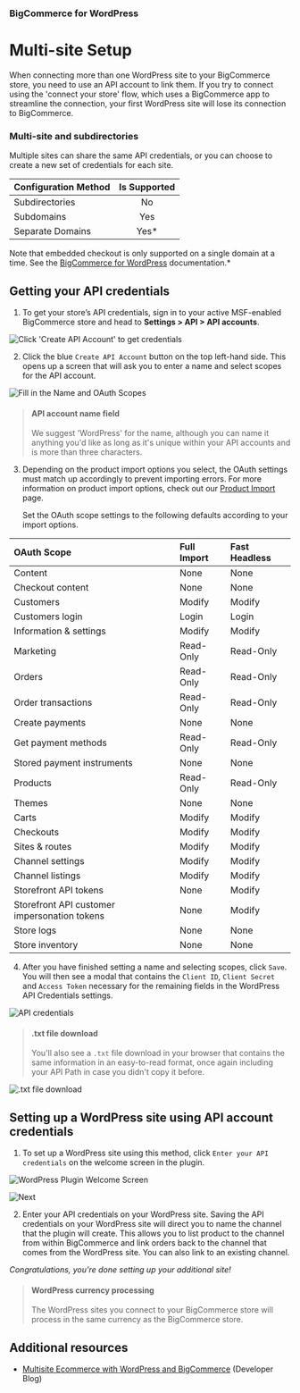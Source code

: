 <div><h3 class="sub-docs-type" id="bigcommerce-for-wordpress">BigCommerce for WordPress</h3></div>

# Multi-site Setup

When connecting more than one WordPress site to your BigCommerce store, you need to use an API account to link them. If you try to connect using the 'connect your store' flow, which uses a BigCommerce app to streamline the connection, your first WordPress site will lose its connection to BigCommerce.

### Multi-site and subdirectories
Multiple sites can share the same API credentials, or you can choose to create a new set of credentials for each site.

| Configuration Method | Is Supported |
|:----------------------|:-----------:|
| Subdirectories           | No               |
| Subdomains               | Yes              |
| Separate Domains         | Yes*             |
  
Note that embedded checkout is only supported on a single domain at a time. See the [BigCommerce for WordPress](https://support.bigcommerce.com/s/article/BigCommerce-for-WordPress-Checkout?language=en_US#subdomain-setup) documentation.*

## Getting your API credentials

1. To get your store’s API credentials, sign in to your active MSF-enabled BigCommerce store and head to **Settings > API > API accounts**.

![Click 'Create API Account' to get credentials](//s3.amazonaws.com/user-content.stoplight.io/6116/1544044020003 "Click 'Create API Account' to get credentials")

2. Click the blue `Create API Account` button on the top left-hand side. This opens up a screen that will ask you to enter a name and select scopes for the API account.

![Fill in the Name and OAuth Scopes](//s3.amazonaws.com/user-content.stoplight.io/6116/1544044197137 "Fill in the Name and OAuth Scopes")

<!-- theme: info -->
> #### API account name field
> We suggest 'WordPress' for the name, although you can name it anything you'd like as long as it's unique within your API accounts and is more than three characters.

3. Depending on the product import options you select, the OAuth settings must match up accordingly to prevent importing errors. For more information on product import options, check out our [Product Import](/docs/bigcommerce-for-wordpress/setup/product-import.md) page.

    Set the OAuth scope settings to the following defaults according to your import options.

| OAuth Scope       | Full Import           | Fast Headless     |
|:------------------|:----------------------|:------------------|
| Content           | None                  | None              |
| Checkout content  | None                  | None              |
| Customers         | Modify                | Modify            |
| Customers login   | Login                 | Login             |
| Information & settings | Modify           | Modify            |
| Marketing         | Read-Only             | Read-Only         |
| Orders            | Read-Only             | Read-Only         |
| Order transactions| Read-Only             | Read-Only         |
| Create payments   | None                  | None              |
| Get payment methods | Read-Only           | Read-Only         |
| Stored payment instruments| None          | None              |
| Products          | Read-Only             | Read-Only         |
| Themes            | None                  | None              |
| Carts             | Modify                | Modify            |
| Checkouts         | Modify                | Modify            |
| Sites & routes    | Modify                | Modify            |
| Channel settings  | Modify                | Modify            |
| Channel listings  | Modify                | Modify            |
| Storefront API tokens | None              | Modify    |
| Storefront API customer impersonation tokens | None     | Modify  |
| Store logs        | None                  | None              |
| Store inventory   | None                  | None              |

4. After you have finished setting a name and selecting scopes, click `Save`. You will then see a modal that contains the `Client ID`, `Client Secret` and `Access Token` necessary for the remaining fields in the WordPress API Credentials settings.

![API credentials](//s3.amazonaws.com/user-content.stoplight.io/6116/1544044553372 "API Credentials")

<!-- theme: info -->
> #### .txt file download
> You'll also see a `.txt` file download in your browser that contains the same information in an easy-to-read format, once again including your API Path in case you didn't copy it before.

![.txt file download](//s3.amazonaws.com/user-content.stoplight.io/6116/1544044589538 ".txt file download")

## Setting up a WordPress site using API account credentials

1. To set up a WordPress site using this method, click `Enter your API credentials` on the welcome screen in the plugin.

![WordPress Plugin Welcome Screen](//s3.amazonaws.com/user-content.stoplight.io/6116/1544043727239 "WordPress Plugin Welcome Screen")

![Next](//s3.amazonaws.com/user-content.stoplight.io/6116/1544043952871)

2. Enter your API credentials on your WordPress site. Saving the API credentials on your WordPress site will direct you to name the channel that the plugin will create. This allows you to list product to the channel from within BigCommerce and link orders back to the channel that comes from the WordPress site. You can also link to an existing channel.

_Congratulations, you're done setting up your additional site!_

<!-- theme: info -->
> #### WordPress currency processing
> The WordPress sites you connect to your BigCommerce store will process in the same currency as the BigCommerce store.

## Additional resources

* [Multisite Ecommerce with WordPress and BigCommerce](https://medium.com/bigcommerce-developer-blog/multi-site-ecommerce-with-wordpress-and-bigcommerce-40dee194f8a) (Developer Blog)
